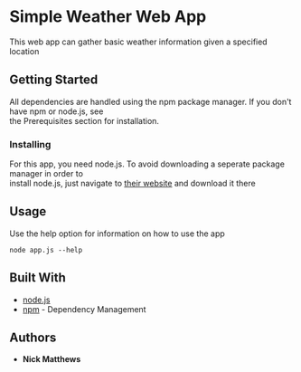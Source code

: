 # Simple Weather Web App

This web app can gather basic weather information given a specified location

## Getting Started

All dependencies are handled using the npm package manager. If you don't have npm or node.js, see  
the Prerequisites section for installation.

### Installing

For this app, you need node.js. To avoid downloading a seperate package manager in order to  
install node.js, just navigate to [their website](https://nodejs.org/en/) and download it there

## Usage
Use the help option for information on how to use the app
```
node app.js --help
```

## Built With

* [node.js](https://nodejs.org/en/)
* [npm](https://www.npmjs.com/) - Dependency Management

## Authors

* **Nick Matthews**

